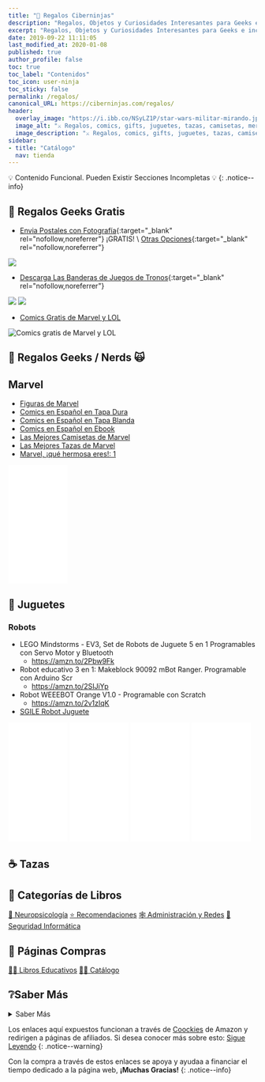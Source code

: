 ```yaml
---
title: "🎈 Regalos Ciberninjas"
description: "Regalos, Objetos y Curiosidades Interesantes para Geeks e incluso Gratis"
excerpt: "Regalos, Objetos y Curiosidades Interesantes para Geeks e incluso Gratis"
date: 2019-09-22 11:11:05
last_modified_at: 2020-01-08
published: true
author_profile: false
toc: true
toc_label: "Contenidos"
toc_icon: user-ninja
toc_sticky: false
permalink: /regalos/
canonical_URL: https://ciberninjas.com/regalos/
header:
  overlay_image: "https://i.ibb.co/NSyLZ1P/star-wars-militar-mirando.jpg"
  image_alt: "⚔ Regalos, comics, gifts, juguetes, tazas, camisetas, merchadising, muñecos de colección y más.."
  image_description: "⚔ Regalos, comics, gifts, juguetes, tazas, camisetas, merchadising, muñecos de colección y más.."
sidebar:
- title: "Catálogo"
  nav: tienda
---
```


💡 Contenido Funcional. Pueden Existir Secciones Incompletas 💡
{: .notice--info}

## 🎁 Regalos Geeks Gratis

- [Envia Postales con Fotografía](https://postcardmailer.herokuapp.com/){:target="_blank" rel="nofollow,noreferrer"} ¡GRATIS! \ [Otras Opciones](https://news.ycombinator.com/item?id=21924719){:target="_blank" rel="nofollow,noreferrer"}

![](https://i.ibb.co/Pmqzh3T/image.png)

<!-- agregar los comics del lol -->
- [Descarga Las Banderas de Juegos de Tronos](https://drive.google.com/open?id=1tgs2lgVQOw-jsGogxZ7v0KdZ9yy6k9Ud){:target="_blank" rel="nofollow,noreferrer"}

![](https://i.ibb.co/685n71z/image.png) ![](https://i.ibb.co/L65Tjbh/image.png)

- [Comics Gratis de Marvel y LOL](https://ouo.io/nhs43X)

![Comics gratis de Marvel y LOL](https://i.ibb.co/nRhyttL/comics-marvel-league-of-legends.png)

## 🎁 Regalos Geeks / Nerds 🙀

## Marvel
<!-- Estrenos Marvel 2019: http://www.sensacine.com/noticias/cine/noticia-18569552/ -->
- [Figuras de Marvel](https://amzn.to/3008NKp)
- [Comics en Español en Tapa Dura](https://amzn.to/2ZXW0bm)
- [Comics en Español en Tapa Blanda](https://amzn.to/2I0zUtG)
- [Comics en Español en Ebook](https://amzn.to/2I3j510)
- [Las Mejores Camisetas de Marvel](https://amzn.to/2HYcMM7)
- [Las Mejores Tazas de Marvel](https://amzn.to/2Q3Tw6E)
- [Marvel, ¡qué hermosa eres!: 1](https://amzn.to/34pkYOV)

<iframe style="width:120px;height:240px;" marginwidth="0" marginheight="0" scrolling="no" frameborder="0" src="//rcm-eu.amazon-adsystem.com/e/cm?lt1=_blank&bc1=000000&IS2=1&bg1=FFFFFF&fc1=000000&lc1=0000FF&t=ciberninjas07-21&language=es_ES&o=30&p=8&l=as4&m=amazon&f=ifr&ref=as_ss_li_til&asins=8445006126&linkId=b7e43eac397c8534649a2f170ecec1cf"></iframe>

## 🧸 Juguetes

### Robots
- LEGO Mindstorms - EV3, Set de Robots de Juguete 5 en 1 Programables con Servo Motor y Bluetooth
  - https://amzn.to/2Pbw9Fk
- Robot educativo 3 en 1: Makeblock 90092 mBot Ranger. Programable con Arduino Scr
  - https://amzn.to/2SIJiYp
- Robot WEEEBOT Orange V1.0 - Programable con Scratch
  - https://amzn.to/2v1zIqK
- [SGILE Robot Juguete](https://amzn.to/2Pbu2Bo)

<iframe style="width:120px;height:240px;" marginwidth="0" marginheight="0" scrolling="no" frameborder="0" src="//rcm-eu.amazon-adsystem.com/e/cm?lt1=_blank&bc1=000000&IS2=1&bg1=FFFFFF&fc1=000000&lc1=0000FF&t=ciberninjas07-21&language=es_ES&o=30&p=8&l=as4&m=amazon&f=ifr&ref=as_ss_li_til&asins=B01DY3OTHO&linkId=039be23fe2a90064f60889cd3e82841a"></iframe> <iframe style="width:120px;height:240px;" marginwidth="0" marginheight="0" scrolling="no" frameborder="0" src="//rcm-eu.amazon-adsystem.com/e/cm?lt1=_blank&bc1=000000&IS2=1&bg1=FFFFFF&fc1=000000&lc1=0000FF&t=ciberninjas07-21&language=es_ES&o=30&p=8&l=as4&m=amazon&f=ifr&ref=as_ss_li_til&asins=B00BMKLVJ6&linkId=e114b86dd7fad70d296d830ea34c78f6"></iframe> <iframe style="width:120px;height:240px;" marginwidth="0" marginheight="0" scrolling="no" frameborder="0" src="//rcm-eu.amazon-adsystem.com/e/cm?lt1=_blank&bc1=000000&IS2=1&bg1=FFFFFF&fc1=000000&lc1=0000FF&t=ciberninjas07-21&language=es_ES&o=30&p=8&l=as4&m=amazon&f=ifr&ref=as_ss_li_til&asins=B07JGSJ116&linkId=5f4caeaf0280bb66a2e0bbd83845c671"></iframe> <iframe style="width:120px;height:240px;" marginwidth="0" marginheight="0" scrolling="no" frameborder="0" src="//rcm-eu.amazon-adsystem.com/e/cm?lt1=_blank&bc1=000000&IS2=1&bg1=FFFFFF&fc1=000000&lc1=0000FF&t=ciberninjas07-21&language=es_ES&o=30&p=8&l=as4&m=amazon&f=ifr&ref=as_ss_li_til&asins=B083LGKTD8&linkId=1f791e60d7cf24b8cf25e91bf11fe305"></iframe>

## ☕ Tazas

<!-- https://www.amazon.es/s?k=mr+robot+cup&__mk_es_ES=%C3%85M%C3%85%C5%BD%C3%95%C3%91&ref=nb_sb_noss -->

## 📂 Categorías de Libros

<a href="/categoria/#neuropsicología" title="Libros relacionados con la neurociencia y la psicología" class="btn btn--success btn--large">🧠 Neuropsicología</a>  <a href="/categoria/#recomendaciones" title="Libros recomendados por diferentes personajes famosos de influencia" class="btn btn--success btn--large">⭐ Recomendaciones</a> <a href="/categoria/#administraci%C3%B3n-y-redes" title="Libros de Redes y Administración" class="btn btn--success btn--large">🕸 Administración y Redes</a> <a href="/categoria/#seguridad-inform%C3%A1tica" title="Libros de Categoría Seguridad Informática" class="btn btn--success btn--large">🔐 Seguridad Informática</a>

## 🛒 Páginas Compras

<a href="/catalogo/libros-texto/" title="Página del Catálogo de Los Mejores Regalos Perfectos para Geeks o Ninjas de la Programación y la Tecnología" class="btn btn--success btn--large">👨‍🎓 Libros Educativos</a> <a href="/catalogo/regalos/" title="Página del Catálogo de Los Mejores Libros para Geeks o Ninjas de la Programación y la Tecnología" class="btn btn--success btn--large">🕵️‍♀️ Catálogo</a>

## ❔Saber Más
<details>
<summary>Saber Más</summary>
<br/>
<p>Poco a poco, vamos a crear un largo catálogo de los mejores productos frikis con los que realizar los más impresionantes regalos a las personas que les encanta el mundo de la tecnología, los gadgets tecnológicos, la música y las series indies, los comics, el manga.</p>
<p></p>
</details>

Los enlaces aquí expuestos funcionan a través de [Coockies](https://kutt.it/cookies) de Amazon y redirigen a páginas de afiliados. Si desea conocer más sobre esto: [Sigue Leyendo](/aviso-legal/)
{: .notice--warning}

Con la compra a través de estos enlaces se apoya y ayudaa a financiar el tiempo dedicado a la página web, **¡Muchas Gracias!**
{: .notice--info}